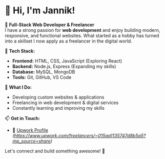 # 👋 Hi, I'm Jannik!

🚀 **Full-Stack Web Developer & Freelancer**  
I have a strong passion for **web development** and enjoy building modern, responsive, and functional websites. What started as a hobby has turned into a skillset I now apply as a freelancer in the digital world.  

🔹 **Tech Stack:**  
- **Frontend:** HTML, CSS, JavaScript (Exploring React)  
- **Backend:** Node.js, Express (Expanding my skills)  
- **Database:** MySQL, MongoDB  
- **Tools:** Git, GitHub, VS Code  

📌 **What I Do:**  
- Developing custom websites & applications  
- Freelancing in web development & digital services  
- Constantly learning and improving my skills  

📫 **Get in Touch:**  
- 🔗 [Upwork Profile](#) *(https://www.upwork.com/freelancers/~015aa1135747d8b5a5?mp_source=share)*  

Let's connect and build something awesome! 🚀
